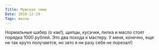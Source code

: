 ```yaml
---
Title: Мужская тема
Date: 2010-12-19
Tags: жизнь
---
```


Нормальные шабер (о как!), *щипцы*, кусачки, пилка и масло стоят порядка 1000 рублей. Это два похода к мастеру. У меня, конечно, еще не так круто получается, но зато я ни разу себя не порезал!)